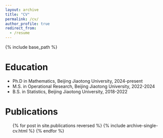 ```yaml
---
layout: archive
title: "CV"
permalink: /cv/
author_profile: true
redirect_from:
  - /resume
---
```


{% include base_path %}

Education
======
* Ph.D in Mathematics, Beijing Jiaotong University, 2024-present
* M.S. in Operational Research, Beijing Jiaotong University, 2022-2024
* B.S. in Statistics, Beijing Jiaotong University, 2018-2022
  
Publications
======
  <ul>{% for post in site.publications reversed %}
    {% include archive-single-cv.html %}
  {% endfor %}</ul>

